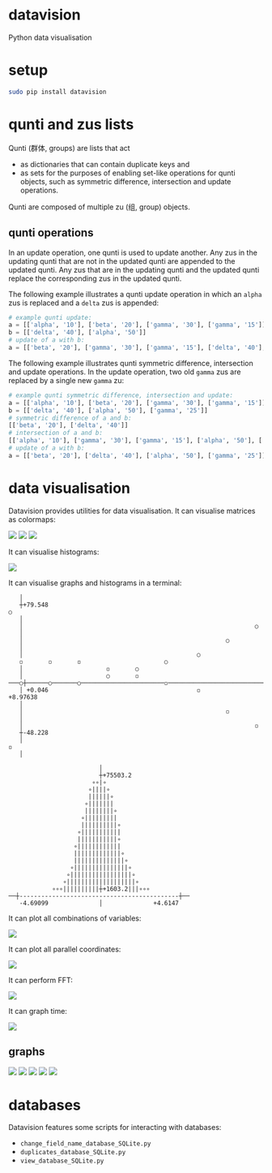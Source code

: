 # datavision

Python data visualisation

# setup

```Bash
sudo pip install datavision
```

# qunti and zus lists

Qunti (群体, groups) are lists that act

- as dictionaries that can contain duplicate keys and
- as sets for the purposes of enabling set-like operations for qunti objects, such as symmetric difference, intersection and update operations.

Qunti are composed of multiple zu (组, group) objects.

## qunti operations

In an update operation, one qunti is used to update another. Any zus in the updating qunti that are not in the updated qunti are appended to the updated qunti. Any zus that are in the updating qunti and the updated qunti replace the corresponding zus in the updated qunti.

The following example illustrates a qunti update operation in which an `alpha` zus is replaced and a `delta` zus is appended:

```Python
# example qunti update:
a = [['alpha', '10'], ['beta', '20'], ['gamma', '30'], ['gamma', '15']]
b = [['delta', '40'], ['alpha', '50']]
# update of a with b:
a = [['beta', '20'], ['gamma', '30'], ['gamma', '15'], ['delta', '40'], ['alpha', '50']]
```

The following example illustrates qunti symmetric difference, intersection and update operations. In the update operation, two old `gamma` zus are replaced by a single new `gamma` zu:

```Python
# example qunti symmetric difference, intersection and update:
a = [['alpha', '10'], ['beta', '20'], ['gamma', '30'], ['gamma', '15']]
b = [['delta', '40'], ['alpha', '50'], ['gamma', '25']]
# symmetric difference of a and b:
[['beta', '20'], ['delta', '40']]
# intersection of a and b:
[['alpha', '10'], ['gamma', '30'], ['gamma', '15'], ['alpha', '50'], ['gamma', '25']]
# update of a with b:
a = [['beta', '20'], ['delta', '40'], ['alpha', '50'], ['gamma', '25']]
```

# data visualisation

Datavision provides utilities for data visualisation. It can visualise matrices as colormaps:

![](media/image_1.png)
![](media/image_2.png)
![](media/image_3.png)

It can visualise histograms:

![](media/histogram_comparison_1.png)

It can visualise graphs and histograms in a terminal:

```
   │                                                                            
   ┼+79.548                                                                 ○   
   │                                                                            
   │                                                                ○           
   │                                                                            
   │                                                        ○                   
   │                                                                            
   │                                                ○                           
   ◽       ◽       ◽                       ○                                    
   │                       ◽       ○                                            
   │                       ○       ◽                                            
───○┼──────○───────○───────────────────────◽────────────────────────────────┼───
   │ +0.046                                         ◽               +8.97638    
   │                                                                            
   │                                                        ◽                   
   │                                                                            
   │                                                                ◽           
   ┼-48.228                                                                     
   │                                                                        ◽   
   │                                                                            
```

```
                         │                        
                         ┼+75503.2                
                       ∘∘|∘                       
                      ∘||||∘                      
                      ||||||∘                     
                     ∘|||||||                     
                     ||||||||∘                    
                    ∘|||||||||                    
                    ||||||||||∘                   
                   ∘|||||||||||                   
                   |||||||||||∘                   
                  ∘||||||||||||                   
                  |||||||||||||∘                  
                  ||||||||||||||∘                 
                 ∘|||||||||||||||∘                
                ∘|||||||||||||||||∘               
               ∘|||||||||||||||||||∘              
            ∘∘∘||||||||||┼+1603.2|||∘∘∘           
──┼--------------------------------------------┼──
   -4.69099              │              +4.6147   
```

It can plot all combinations of variables:

![](media/variable_correlations_1.png)

It can plot all parallel coordinates:

![](media/parallel_coordinates_1.png)

It can perform FFT:

![](media/FFT.png)

It can graph time:

![](media/time_1.png)

## graphs

![](media/graph.png)
![](media/multigraph.png)
![](media/multigraph_2D.png)
![](media/multigraph_2D_date.png)
![](media/multigraph_2D_time.png)

# databases

Datavision features some scripts for interacting with databases:

- `change_field_name_database_SQLite.py`
- `duplicates_database_SQLite.py`
- `view_database_SQLite.py`
